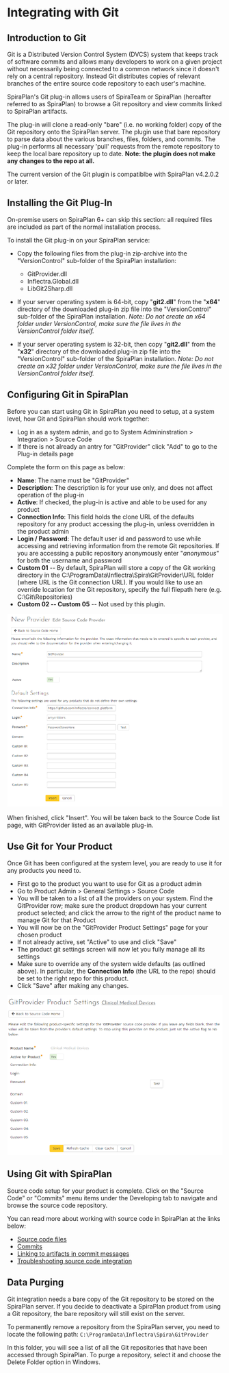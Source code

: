 # Integrating with Git

## Introduction to Git

Git is a Distributed Version Control System (DVCS) system that keeps track of software commits and allows many developers to work on a given project without necessarily being connected to a common network since it doesn't rely on a central repository. Instead Git distributes copies of relevant branches of the entire source code repository to each user's machine.

SpiraPlan's Git plug-in allows users of SpiraTeam or SpiraPlan (hereafter referred to as SpiraPlan) to browse a Git repository and view commits linked to SpiraPlan artifacts.

The plug-in will clone a read-only "bare" (i.e. no working folder) copy of the Git repository onto the SpiraPlan server. The plugin use that bare repository to parse data about the various branches, files, folders, and commits. The plug-in performs all necessary 'pull' requests from the remote repository to keep the local bare repository up to date. **Note: the plugin does not make any changes to the repo at all.**

The current version of the Git plugin is compatiblbe with SpiraPlan v4.2.0.2 or later.

## Installing the Git Plug-In 
On-premise users on SpiraPlan 6+ can skip this section: all required files are included as part of the normal installation process. 

To install the Git plug-in on your SpiraPlan service:

- Copy the following files from the plug-in zip-archive into the "VersionControl" sub-folder of the SpiraPlan installation:

    - GitProvider.dll
    - Inflectra.Global.dll
    - LibGit2Sharp.dll

- If your server operating system is 64-bit, copy "**git2.dll**" from the "**x64**" directory of the downloaded plug-in zip file into the "VersionControl" sub-folder of the SpiraPlan installation. *Note: Do not create an x64 folder under VersionControl, make sure the file lives in the VersionControl folder itself.*
- If your server operating system is 32-bit, then copy "**git2.dll**" from the "**x32**" directory of the downloaded plug-in zip file into the "VersionControl" sub-folder of the SpiraPlan installation. *Note: Do not create an x32 folder under VersionControl, make sure the file lives in the VersionControl folder itself.*

## Configuring Git in SpiraPlan
Before you can start using Git in SpiraPlan you need to setup, at a system level, how Git and SpiraPlan should work together: 

- Log in as a system admin, and go to System Admininstration > Integration > Source Code
- If there is not already an antry for "GitProvider" click "Add" to go to the Plug-in details page

Complete the form on this page as below:

- **Name**: The name must be "GitProvider"
- **Description**: The description is for your use only, and does not affect operation of the plug-in
- **Active**: If checked, the plug-in is active and able to be used for any product
- **Connection Info**: This field holds the clone URL of the defaults repository for any product accessing the plug-in, unless overridden in the product admin
- **Login / Password**: The default user id and password to use while accessing and retrieving information from the remote Git repositories. If you are accessing a public repository anonymously enter "*anonymous*" for both the username and password
- **Custom 01** -- By default, SpiraPlan will store a copy of the Git working directory in the C:\ProgramData\Inflectra\Spira\GitProvider\URL folder (where URL is the Git connection URL). If you would like to use an override location for the Git repository, specify the full filepath here (e.g. C:\Git\Repositories)
- **Custom 02 -- Custom 05** -- Not used by this plugin.

![](img/Integrating_with_Git_16.png)

When finished, click "Insert". You will be taken back to the Source Code list page, with GitProvider listed as an available plug-in.

## Use Git for Your Product
Once Git has been configured at the system level, you are ready to use it for any products you need to. 

- First go to the product you want to use for Git as a product admin
- Go to Product Admin > General Settings > Source Code
- You will be taken to a list of all the providers on your system. Find the GitProvider row; make sure the product dropdown has your current product selected; and click the arrow to the right of the product name to manage Git for that Product
- You will now be on the "GitProvider Product Settings" page for your chosen product
- If not already active, set "Active" to use and click "Save"
- The product git settings screen will now let you fully manage all its settings
- Make sure to override any of the system wide defaults (as outlined above). In particular, the **Connection Info** (the URL to the repo) should be set to the right repo for this product.
- Click "Save" after making any changes.

![](img/Integrating_with_Git_17.png)


## Using Git with SpiraPlan
Source code setup for your product is complete. Click on the "Source Code" or "Commits" menu items under the Developing tab to navigate and browse the source code repository.

You can read more about working with source code in SpiraPlan at the links below:

- [Source code files](../../Spira-User-Manual/Source-Code/#source-code-file-list)
- [Commits](../../Spira-User-Manual/Commits/#commit-list)
- [Linking to artifacts in commit messages](../../Spira-User-Manual/Commits/#linking-to-artifacts-in-commit-messages)
- [Troubleshooting source code integration](../../Spira-User-Manual/Source-Code/#troubleshooting-source-code-integration)


## Data Purging
Git integration needs a bare copy of the Git repository to be stored on the SpiraPlan server. If you decide to deactivate a SpiraPlan product from using a Git repository, the bare repository will still exist on the server.

To permanently remove a repository from the SpiraPlan server, you need to locate the following path: `C:\ProgramData\Inflectra\Spira\GitProvider`

In this folder, you will see a list of all the Git repositories that have been accessed through SpiraPlan. To purge a repository, select it and choose the Delete Folder option in Windows.